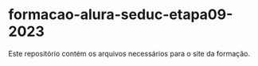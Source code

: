 # formacao-alura-seduc-etapa09-2023
Este repositório contém os arquivos necessários para o site da formação.
